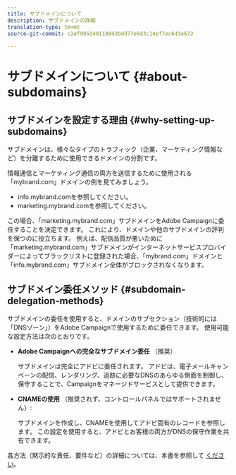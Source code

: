 ```yaml
---
title: サブドメインについて
description: サブドメインの詳細
translation-type: tm+mt
source-git-commit: c2ef995d49118943bdd77e6d3c14ef7ec643e672

---
```



# サブドメインについて {#about-subdomains}

## サブドメインを設定する理由 {#why-setting-up-subdomains}

サブドメインは、様々なタイプのトラフィック（企業、マーケティング情報など）を分離するために使用できるドメインの分割です。

情報通信とマーケティング通信の両方を送信するために使用される「mybrand.com」ドメインの例を見てみましょう。

* info.mybrand.comを参照してください。
* marketing.mybrand.comを参照してください。

この場合、「marketing.mybrand.com」サブドメインをAdobe Campaignに委任することを決定できます。 これにより、ドメインや他のサブドメインの評判を保つのに役立ちます。 例えば、配信品質が悪いために「marketing.mybrand.com」サブドメインがインターネットサービスプロバイダーによってブラックリストに登録された場合、「mybrand.com」ドメインと「info.mybrand.com」サブドメイン全体がブロックされなくなります。

## サブドメイン委任メソッド {#subdomain-delegation-methods}

サブドメインの委任を使用すると、ドメインのサブセクション（技術的には「DNSゾーン」）をAdobe Campaignで使用するために委任できます。 使用可能な設定方法は次のとおりです。

* **Adobe Campaignへの完全なサブドメイン委任** （推奨）

   サブドメインは完全にアドビに委任されます。 アドビは、電子メールキャンペーンの配信、レンダリング、追跡に必要なDNSのあらゆる側面を制御し、保守することで、Campaignをマネージドサービスとして提供できます。

* **CNAMEの使用** （推奨されず、コントロールパネルではサポートされません）:

   サブドメインを作成し、CNAMEを使用してアドビ固有のレコードを参照します。 この設定を使用すると、アドビとお客様の両方がDNSの保守作業を共有できます。

各方法（黙示的な責任、要件など）の詳細については、本書を参照して [ください](https://helpx.adobe.com/campaign/kb/domain-name-delegation.html)。
